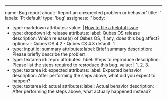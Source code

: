 ---
name: Bug report
about: 'Report an unexpected problem or behavior'
title: ''
labels: 'P: default'
type: 'bug'
assignees: ''
body:
  - type: markdown
    attributes:
      value: |
        [How to file a helpful issue](https://www.qubes-os.org/doc/issue-tracking/)
  - type: dropdown
    id: release
    attributes:
      label: Qubes OS release
      description: Which release(s) of Qubes OS, if any, does this bug affect?
      options:
        - Qubes OS 4.2
        - Qubes OS 4.3
      default: 1
  - type: input
    id: summary
    attributes:
      label: Brief summary
      description: Please briefly describe the problem.
  - type: textarea
    id: repro
    attributes:
      label: Steps to reproduce
      description: Please list the steps required to reproduce this bug.
    value: |
      1.
      2.
      3.
  - type: textarea
    id: expected
    attributes:
      label: Expected behavior
      description: After performing the steps above, what did you expect to happen?
  - type: textarea
    id: actual
    attributes:
      label: Actual behavior
      description: After performing the steps above, what actually happened instead?

